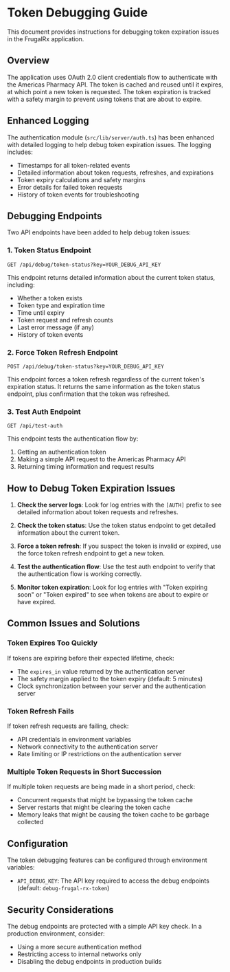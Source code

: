 # Token Debugging Guide

This document provides instructions for debugging token expiration issues in the FrugalRx application.

## Overview

The application uses OAuth 2.0 client credentials flow to authenticate with the Americas Pharmacy API. The token is cached and reused until it expires, at which point a new token is requested. The token expiration is tracked with a safety margin to prevent using tokens that are about to expire.

## Enhanced Logging

The authentication module (`src/lib/server/auth.ts`) has been enhanced with detailed logging to help debug token expiration issues. The logging includes:

- Timestamps for all token-related events
- Detailed information about token requests, refreshes, and expirations
- Token expiry calculations and safety margins
- Error details for failed token requests
- History of token events for troubleshooting

## Debugging Endpoints

Two API endpoints have been added to help debug token issues:

### 1. Token Status Endpoint

```
GET /api/debug/token-status?key=YOUR_DEBUG_API_KEY
```

This endpoint returns detailed information about the current token status, including:

- Whether a token exists
- Token type and expiration time
- Time until expiry
- Token request and refresh counts
- Last error message (if any)
- History of token events

### 2. Force Token Refresh Endpoint

```
POST /api/debug/token-status?key=YOUR_DEBUG_API_KEY
```

This endpoint forces a token refresh regardless of the current token's expiration status. It returns the same information as the token status endpoint, plus confirmation that the token was refreshed.

### 3. Test Auth Endpoint

```
GET /api/test-auth
```

This endpoint tests the authentication flow by:

1. Getting an authentication token
2. Making a simple API request to the Americas Pharmacy API
3. Returning timing information and request results

## How to Debug Token Expiration Issues

1. **Check the server logs**: Look for log entries with the `[AUTH]` prefix to see detailed information about token requests and refreshes.

2. **Check the token status**: Use the token status endpoint to get detailed information about the current token.

3. **Force a token refresh**: If you suspect the token is invalid or expired, use the force token refresh endpoint to get a new token.

4. **Test the authentication flow**: Use the test auth endpoint to verify that the authentication flow is working correctly.

5. **Monitor token expiration**: Look for log entries with "Token expiring soon" or "Token expired" to see when tokens are about to expire or have expired.

## Common Issues and Solutions

### Token Expires Too Quickly

If tokens are expiring before their expected lifetime, check:

- The `expires_in` value returned by the authentication server
- The safety margin applied to the token expiry (default: 5 minutes)
- Clock synchronization between your server and the authentication server

### Token Refresh Fails

If token refresh requests are failing, check:

- API credentials in environment variables
- Network connectivity to the authentication server
- Rate limiting or IP restrictions on the authentication server

### Multiple Token Requests in Short Succession

If multiple token requests are being made in a short period, check:

- Concurrent requests that might be bypassing the token cache
- Server restarts that might be clearing the token cache
- Memory leaks that might be causing the token cache to be garbage collected

## Configuration

The token debugging features can be configured through environment variables:

- `API_DEBUG_KEY`: The API key required to access the debug endpoints (default: `debug-frugal-rx-token`)

## Security Considerations

The debug endpoints are protected with a simple API key check. In a production environment, consider:

- Using a more secure authentication method
- Restricting access to internal networks only
- Disabling the debug endpoints in production builds 